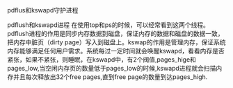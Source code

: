 pdflus和kswapd守护进程

pdflush和kswapd进程 在使用top和ps的时候，可以经常看到这两个线程。pdflush进程的作用是同步内存数据到磁盘，保证内存的数据和磁盘的数据一致，把内存中脏页（dirty page）写入到磁盘上。kswap的作用是管理内存，保证系统内存能够满足任何用户需求。系统每过一定时间就会唤醒kswapd，看看内存是否紧张，如果不紧张，则睡眠，在kswapd中，有2个阀值,pages_hige和pages_low,当空闲内存页的数量低于pages_low的时候,kswapd进程就会扫描内存并且每次释放出32个free pages,直到free page的数量到达pages_high.